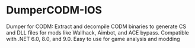 # DumperCODM-IOS
Dumper for CODM: Extract and decompile CODM binaries to generate CS and DLL files for mods like Wallhack, Aimbot, and ACE bypass. Compatible with .NET 6.0, 8.0, and 9.0. Easy to use for game analysis and modding
